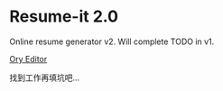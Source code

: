# Resume-it 2.0

Online resume generator v2. Will complete TODO in v1.

[Ory Editor](https://github.com/ory/editor)

找到工作再填坑吧...